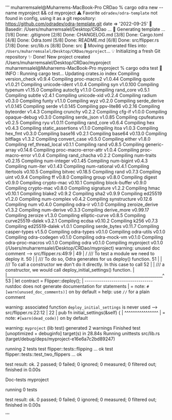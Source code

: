 '''
muharremsalel@Muharrems-MacBook-Pro CRDao % cargo odra new --name myproject && cd myproject
⚠️   Favorite `odradev/odra-template` not found in config, using it as a git repository: https://github.com/odradev/odra-template.git
date => '2022-09-25'
🔧   Basedir: /Users/muharremsalel/Desktop/CRDao ...
🔧   Generating template ...
[1/8]   Done: .gitignore
[2/8]   Done: CHANGELOG.md
[3/8]   Done: Cargo.toml
[4/8]   Done: Odra.toml
[5/8]   Done: README.md
[6/8]   Done: src/flipper.rs
[7/8]   Done: src/lib.rs
[8/8]   Done: src
🔧   Moving generated files into: `/Users/muharremsalel/Desktop/CRDao/myproject`...
💡   Initializing a fresh Git repository
✨   Done! New project created /Users/muharremsalel/Desktop/CRDao/myproject
muharremsalel@Muharrems-MacBook-Pro myproject % cargo odra test
💁  INFO : Running cargo test...
    Updating crates.io index
   Compiling version_check v0.9.4
   Compiling proc-macro2 v1.0.44
   Compiling quote v1.0.21
   Compiling unicode-ident v1.0.4
   Compiling syn v1.0.100
   Compiling typenum v1.15.0
   Compiling autocfg v1.1.0
   Compiling rand_core v0.5.1
   Compiling subtle v2.4.1
   Compiling unicode-xid v0.2.4
   Compiling radium v0.3.0
   Compiling funty v1.1.0
   Compiling wyz v0.2.0
   Compiling serde_derive v1.0.145
   Compiling serde v1.0.145
   Compiling ppv-lite86 v0.2.16
   Compiling byteorder v1.4.3
   Compiling crunchy v0.2.2
   Compiling cfg-if v1.0.0
   Compiling opaque-debug v0.3.0
   Compiling serde_json v1.0.85
   Compiling cpufeatures v0.2.5
   Compiling ryu v1.0.11
   Compiling rand_core v0.6.4
   Compiling hex v0.4.3
   Compiling static_assertions v1.1.0
   Compiling itoa v1.0.3
   Compiling hex_fmt v0.3.0
   Compiling base16 v0.2.1
   Compiling base64 v0.13.0
   Compiling bitflags v1.3.2
   Compiling convert_case v0.5.0
   Compiling either v1.8.0
   Compiling ref_thread_local v0.1.1
   Compiling rand v0.8.5
   Compiling generic-array v0.14.6
   Compiling proc-macro-error-attr v1.0.4
   Compiling proc-macro-error v1.0.4
   Compiling rand_chacha v0.2.2
   Compiling num-traits v0.2.15
   Compiling num-integer v0.1.45
   Compiling num-bigint v0.4.3
   Compiling num-iter v0.1.43
   Compiling num-rational v0.4.1
   Compiling itertools v0.10.5
   Compiling bitvec v0.18.5
   Compiling rand v0.7.3
   Compiling uint v0.9.4
   Compiling ff v0.8.0
   Compiling group v0.8.0
   Compiling digest v0.9.0
   Compiling crypto-mac v0.10.1
   Compiling block-buffer v0.9.0
   Compiling crypto-mac v0.8.0
   Compiling signature v1.2.2
   Compiling hmac v0.10.1
   Compiling blake2 v0.9.2
   Compiling sha2 v0.9.9
   Compiling ed25519 v1.2.0
   Compiling num-complex v0.4.2
   Compiling synstructure v0.12.6
   Compiling num v0.4.0
   Compiling odra-ir v0.1.0
   Compiling zeroize_derive v1.3.2
   Compiling num-derive v0.3.3
   Compiling derive_more v0.99.17
   Compiling zeroize v1.3.0
   Compiling elliptic-curve v0.8.5
   Compiling curve25519-dalek v3.2.1
   Compiling ecdsa v0.10.2
   Compiling k256 v0.7.3
   Compiling ed25519-dalek v1.0.1
   Compiling serde_bytes v0.11.7
   Compiling casper-types v1.5.0
   Compiling odra-types v0.1.0
   Compiling odra-utils v0.1.0
   Compiling odra-codegen v0.1.0
   Compiling odra-mock-vm v0.1.0
   Compiling odra-proc-macros v0.1.0
   Compiling odra v0.1.0
   Compiling myproject v0.1.0 (/Users/muharremsalel/Desktop/CRDao/myproject)
warning: unused doc comment
  --> src/flipper.rs:49:9
   |
49 | /         /// To test a module we need to deploy it. 
50 | |         /// To do so, Odra generates for us deploy() function.
51 | |         /// To call a constructor we don't do it directly. In this case to call
52 | |         /// a constructor, we would call deploy_initial_settings() function.
   | |____________________________________________________________________________^
53 |           let contract = Flipper::deploy();
   |           --------------------------------- rustdoc does not generate documentation for statements
   |
   = note: `#[warn(unused_doc_comments)]` on by default
   = help: use `//` for a plain comment

warning: associated function `deploy_initial_settings` is never used
  --> src/flipper.rs:22:12
   |
22 |     pub fn initial_settings(&self) {
   |            ^^^^^^^^^^^^^^^^
   |
   = note: `#[warn(dead_code)]` on by default

warning: `myproject` (lib test) generated 2 warnings
    Finished test [unoptimized + debuginfo] target(s) in 28.84s
     Running unittests src/lib.rs (target/debug/deps/myproject-e16e6a7c2bd89247)

running 2 tests
test flipper::tests::flipping ... ok
test flipper::tests::test_two_flippers ... ok

test result: ok. 2 passed; 0 failed; 0 ignored; 0 measured; 0 filtered out; finished in 0.00s

   Doc-tests myproject

running 0 tests

test result: ok. 0 passed; 0 failed; 0 ignored; 0 measured; 0 filtered out; finished in 0.00s

'''